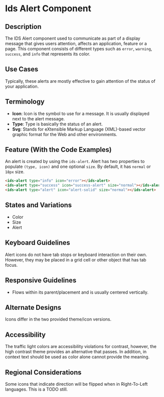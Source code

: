 # Ids Alert Component

## Description

The IDS Alert component used to communicate as part of a display message that gives users attention, affects an application, feature or a page. This component consists of different types such as `error`, `warning`, `success`, and `info` that represents its color.

## Use Cases

Typically, these alerts are mostly effective to gain attention of the status of your application.

## Terminology

- **Icon**: Icon is the symbol to use for a message. It is usually displayed next to the alert message.
- **Type**: Type is basically the status of an alert.
- **Svg**: Stands for eXtensible Markup Language (XML)-based vector graphic format for the Web and other environments.

## Feature (With the Code Examples)

An alert is created by using the `ids-alert`. Alert has two properties to populate `(type, icon)` and one optional `size`. By default, it has `normal` or `18px` size.

```html
<ids-alert type="info" icon="error"></ids-alert>
<ids-alert type="success" icon="success-alert" size="normal"></ids-alert>
<ids-alert type="alert" icon="alert-solid" size="normal"></ids-alert>
```

## States and Variations

- Color
- Size
- Alert

## Keyboard Guidelines

Alert icons do not have tab stops or keyboard interaction on their own. However, they may be placed in a grid cell or other object that has tab focus.

## Responsive Guidelines

- Flows within its parent/placement and is usually centered vertically.

## Alternate Designs

Icons differ in the two provided theme/icon versions.

## Accessibility

The traffic light colors are accessibility violations for contrast, however, the high contrast theme provides an alternative that passes. In addition, in context text should be used as color alone cannot provide the meaning.

## Regional Considerations

Some icons that indicate direction will be flipped when in Right-To-Left languages. This is a TODO still.
